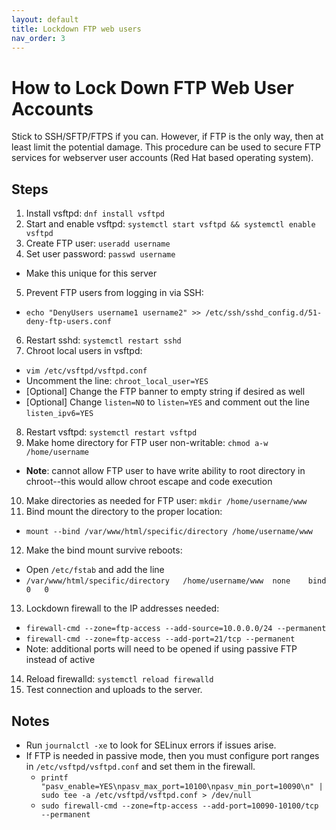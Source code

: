 ```yaml
---
layout: default
title: Lockdown FTP web users
nav_order: 3
---
```

# How to Lock Down FTP Web User Accounts

Stick to SSH/SFTP/FTPS if you can. However, if FTP is the only way, then at least limit the potential damage.
This procedure can be used to secure FTP services for webserver  user accounts (Red Hat based operating system).

## Steps

1. Install vsftpd: `dnf install vsftpd`
2. Start and enable vsftpd: `systemctl start vsftpd && systemctl enable vsftpd`
3. Create FTP user: `useradd username`
4. Set user password: `passwd username`
  - Make this unique for this server
5. Prevent FTP users from logging in via SSH:
  - `echo "DenyUsers username1 username2" >> /etc/ssh/sshd_config.d/51-deny-ftp-users.conf`
6. Restart sshd: `systemctl restart sshd`
7. Chroot local users in vsftpd:
  - `vim /etc/vsftpd/vsftpd.conf`
  - Uncomment the line: `chroot_local_user=YES`
  - [Optional] Change the FTP banner to empty string if desired as well
  - [Optional] Change `listen=NO` to `listen=YES` and comment out the line `listen_ipv6=YES`
8. Restart vsftpd: `systemctl restart vsftpd`
9. Make home directory for FTP user non-writable: `chmod a-w /home/username`
  - **Note**: cannot allow FTP user to have write ability to root directory in chroot--this would allow chroot escape and code execution
10. Make directories as needed for FTP user: `mkdir /home/username/www`
11. Bind mount the directory to the proper location:
  - `mount --bind /var/www/html/specific/directory /home/username/www`
12. Make the bind mount survive reboots:
  - Open `/etc/fstab` and add the line
  - `/var/www/html/specific/directory	/home/username/www	none	bind	0	0`
13. Lockdown firewall to the IP addresses needed:
  - `firewall-cmd --zone=ftp-access --add-source=10.0.0.0/24 --permanent`
  - `firewall-cmd --zone=ftp-access --add-port=21/tcp --permanent`
  - Note: additional ports will need to be opened if using passive FTP instead of active
14. Reload firewalld: `systemctl reload firewalld`
15. Test connection and uploads to the server. 

## Notes

- Run `journalctl -xe` to look for SELinux errors if issues arise.
- If FTP is needed in passive mode, then you must configure port ranges in `/etc/vsftpd/vsftpd.conf` and set them in the firewall.
  - `printf "pasv_enable=YES\npasv_max_port=10100\npasv_min_port=10090\n" | sudo tee -a /etc/vsftpd/vsftpd.conf > /dev/null`
  - `sudo firewall-cmd --zone=ftp-access --add-port=10090-10100/tcp --permanent`


